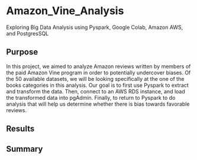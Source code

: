 # Amazon_Vine_Analysis
Exploring Big Data Analysis using Pyspark, Google Colab, Amazon AWS, and PostgresSQL

## Purpose
In this project, we aimed to analyze Amazon reviews written by members of the paid Amazon Vine program in order to potentially undercover biases. Of the 50 available datasets, we will be looking specifically at the one of the books categories in this analysis. Our goal is to first use Pyspark to extract and transform the data. Then, connect to an AWS RDS instance, and load the transformed data into pgAdmin. Finally, to return to Pyspark to do analysis that will help us determine whether there is bias towards favorable reviews.

## Results
<!--- How many Vine reviews and non-Vine reviews were there? -->

<!--- How many Vine reviews were 5 stars? How many non-Vine reviews were 5 stars? -->
<!--- What percentage of Vine reviews were 5 stars? What percentage of non-Vine reviews were 5 stars? -->

## Summary
